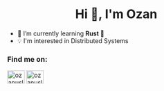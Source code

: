 <h1 align="center">Hi 👋, I'm Ozan</h1>

- 🌱 I’m currently learning **Rust 🦀**
- 💡 I'm interested in Distributed Systems

<h3 align="left">Find me on:</h3>
<p align="left">
<a href="https://www.linkedin.com/in/ozanuslan/" target="blank"><img align="center" src="https://raw.githubusercontent.com/rahuldkjain/github-profile-readme-generator/master/src/images/icons/Social/linked-in-alt.svg" alt="ozanuslan" height="30" width="40" /></a>
<a href="https://ozanuslan.com" target="blank"><img align="center" src="https://ozanuslan.com/assets/images/icons/icon.svg" alt="ozanuslan" height="30" width="40" /></a>
